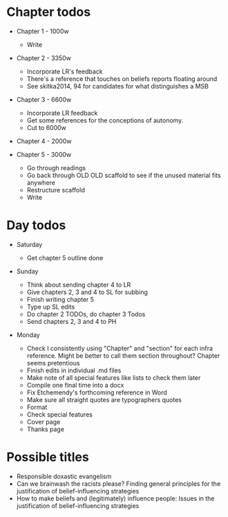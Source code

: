 # Chapter todos

* Chapter 1 - 1000w
	* Write

* Chapter 2 - 3350w
	* Incorporate LR's feedback
	* There's a reference that touches on beliefs reports floating around
	* See skitka2014, 94 for candidates for what distinguishes a MSB

* Chapter 3 - 6600w
	* Incorporate LR feedback
	* Get some references for the conceptions of autonomy.
	* Cut to 6000w

* Chapter 4 - 2000w

* Chapter 5 - 3000w
	* Go through readings
	* Go back through OLD OLD scaffold to see if the unused material fits anywhere
	* Restructure scaffold
	* Write

# Day todos

* Saturday
	* Get chapter 5 outline done

* Sunday
	* Think about sending chapter 4 to LR
	* Give chapters 2, 3 and 4 to SL for subbing
	* Finish writing chapter 5
	* Type up SL edits
	* Do chapter 2 TODOs, do chapter 3 Todos
	* Send chapters 2, 3 and 4 to PH

* Monday
	* Check I consistently using "Chapter" and "section" for each infra reference. Might be better to call them section throughout? Chapter seems pretentious
	* Finish edits in individual .md files
	* Make note of all special features like lists to check them later
	* Compile one final time into a docx
	* Fix Etchemendy's forthcoming reference in Word
	* Make sure all straight quotes are typographers quotes
	* Format
	* Check special features
	* Cover page
	* Thanks page

# Possible titles
* Responsible doxastic evangelism
* Can we brainwash the racists please? Finding general principles for the justification of belief-influencing strategies
* How to make beliefs and (legitimately) influence people: Issues in the justification of belief-influencing strategies

